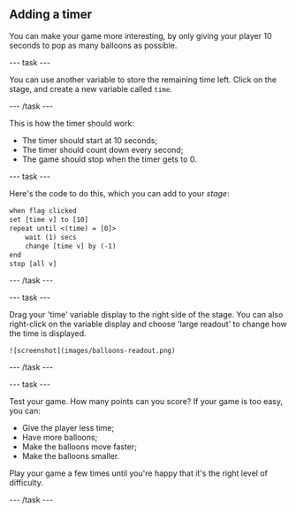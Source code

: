 ## Adding a timer

You can make your game more interesting, by only giving your player 10 seconds to pop as many balloons as possible.

--- task ---

You can use another variable to store the remaining time left. Click on the stage, and create a new variable called `time`.

--- /task ---

This is how the timer should work:

+ The timer should start at 10 seconds;
+ The timer should count down every second;
+ The game should stop when the timer gets to 0.

--- task ---

Here's the code to do this, which you can add to your _stage_:

```blocks
when flag clicked
set [time v] to [10]
repeat until <(time) = [0]>
	wait (1) secs
	change [time v] by (-1)
end
stop [all v]
```

--- /task ---

--- task ---

Drag your 'time' variable display to the right side of the stage. You can also right-click on the variable display and choose 'large readout' to change how the time is displayed.

	![screenshot](images/balloons-readout.png)

--- /task ---

--- task ---

Test your game. How many points can you score? If your game is too easy, you can:

+ Give the player less time;
+ Have more balloons;
+ Make the balloons move faster;
+ Make the balloons smaller.

Play your game a few times until you're happy that it's the right level of difficulty.

--- /task ---


